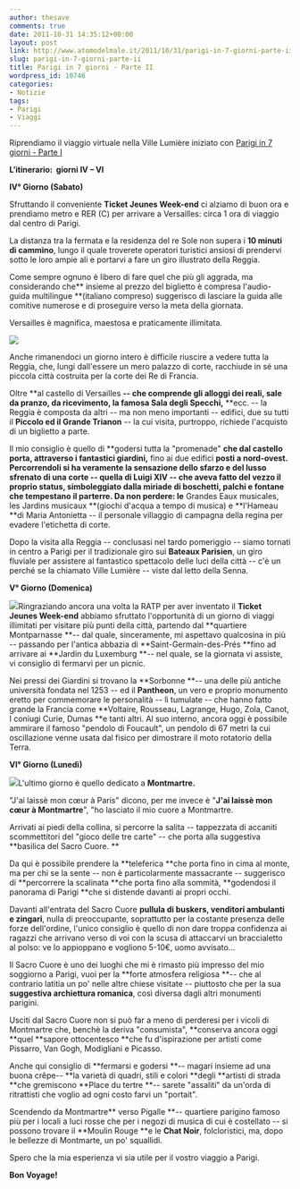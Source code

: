 ```yaml
---
author: thesave
comments: true
date: 2011-10-31 14:35:12+00:00
layout: post
link: http://www.atomodelmale.it/2011/10/31/parigi-in-7-giorni-parte-ii/
slug: parigi-in-7-giorni-parte-ii
title: Parigi in 7 giorni - Parte II
wordpress_id: 10746
categories:
- Notizie
tags:
- Parigi
- Viaggi
---
```


Riprendiamo il viaggio virtuale nella Ville Lumière iniziato con [Parigi in 7 giorni - Parte I](http://www.atomodelmale.it/2011/10/31/parigi-in-7-giorni-parte-i/)

**L’itinerario:  giorni IV – VI**

**IV° Giorno (Sabato)**

Sfruttando il conveniente **Ticket Jeunes Week-end** ci alziamo di buon ora e prendiamo metro e RER (C) per arrivare a Versailles: circa 1 ora di viaggio dal centro di Parigi.

La distanza tra la fermata e la residenza del re Sole non supera i **10 minuti di cammino**, lungo il quale troverete operatori turistici ansiosi di prendervi sotto le loro ampie ali e portarvi a fare un giro illustrato della Reggia.

Come sempre ognuno è libero di fare quel che più gli aggrada, ma considerando che** insieme al prezzo del biglietto è compresa l'audio-guida multilingue **(italiano compreso) suggerisco di lasciare la guida alle comitive numerose e di proseguire verso la meta della giornata.

Versailles è magnifica, maestosa e praticamente illimitata.

![](http://www.atomodelmale.it/wp-content/uploads/2011/10/Versailles.jpg)

Anche rimanendoci un giorno intero è difficile riuscire a vedere tutta la Reggia, che, lungi dall'essere un mero palazzo di corte, racchiude in sé una piccola città costruita per la corte dei Re di Francia.

Oltre **al castello di Versailles **-- che comprende gli alloggi dei reali, sale da pranzo, da ricevimento, la famosa **Sala degli Specchi**,** **ecc. -- la Reggia è composta da altri -- ma non meno importanti -- edifici, due su tutti il **Piccolo ed il Grande Trianon** -- la cui visita, purtroppo, richiede l'acquisto di un biglietto a parte.

Il mio consiglio è quello di **godersi tutta la "promenade" **che dal castello porta, attraverso i fantastici giardini,** fino ai due edifici **posti a nord-ovest. Percorrendoli si ha veramente la sensazione dello sfarzo e del lusso sfrenato di una corte -- quella di Luigi XIV -- che aveva fatto del vezzo il proprio status, simboleggiato dalla miriade di boschetti, palchi e fontane che tempestano il parterre. Da non perdere: le** Grandes Eaux musicales, les Jardins musicaux **(giochi d'acqua a tempo di musica) e **l'Hameau **di Maria Antonietta -- il personale villaggio di campagna della regina per evadere l'etichetta di corte.

Dopo la visita alla Reggia -- conclusasi nel tardo pomeriggio -- siamo tornati in centro a Parigi per il tradizionale giro sui **Bateaux Parisien**, un giro fluviale per assistere al fantastico spettacolo delle luci della città -- c'è un perché se la chiamato Ville Lumière -- viste dal letto della Senna.

**V° Giorno (Domenica)**

![](http://www.atomodelmale.it/wp-content/uploads/2011/10/Pantheon-300x225.jpg)Ringraziando ancora una volta la RATP per aver inventato il **Ticket Jeunes Week-end** abbiamo sfruttato l'opportunità di un giorno di viaggi illimitati per visitare più punti della città, partendo dal **quartiere Montparnasse **-- dal quale, sinceramente, mi aspettavo qualcosina in più -- passando per l'antica abbazia di **Saint-Germain-des-Prés **fino ad arrivare ai **Jardin du Luxemburg **-- nel quale, se la giornata vi assiste, vi consiglio di fermarvi per un picnic.

Nei pressi dei Giardini si trovano la **Sorbonne **-- una delle più antiche università fondata nel 1253 -- ed il **Pantheon**, un vero e proprio monumento eretto per commemorare le personalità -- lì tumulate -- che hanno fatto grande la Francia come **Voltaire, Rousseau, Lagrange, Hugo, Zola, Canot, I coniugi Curie, Dumas **e tanti altri. Al suo interno, ancora oggi è possibile ammirare il famoso "pendolo di Foucault", un pendolo di 67 metri la cui oscillazione venne usata dal fisico per dimostrare il moto rotatorio della Terra.

**VI° Giorno (Lunedì)**

![](http://www.atomodelmale.it/wp-content/uploads/2011/10/Sacre-Coeur-300x225.jpg)L'ultimo giorno è quello dedicato a **Montmartre.**

"J'ai laissè mon cœur à Paris" dicono, per me invece è "**J'ai laissè mon cœur à Montmartre**", "ho lasciato il mio cuore a Montmartre.

Arrivati ai piedi della collina, si percorre la salita -- tappezzata di accaniti scommettitori del "gioco delle tre carte" -- che porta alla suggestiva **basilica del Sacro Cuore. **

Da qui è possibile prendere la **teleferica **che porta fino in cima al monte, ma per chi se la sente -- non è particolarmente massacrante -- suggerisco di **percorrere la scalinata **che porta fino alla sommità, **godendosi il panorama di Parigi **che si distende davanti ai propri occhi.

Davanti all'entrata del Sacro Cuore **pullula di buskers, venditori ambulanti e zingari**, nulla di preoccupante, soprattutto per la costante presenza delle forze dell'ordine, l'unico consiglio è quello di non dare troppa confidenza ai ragazzi che arrivano verso di voi con la scusa di attaccarvi un braccialetto al polso: ve lo appioppano e vogliono 5-10€, uomo avvisato...

Il Sacro Cuore è uno dei luoghi che mi è rimasto più impresso del mio soggiorno a Parigi, vuoi per la **forte atmosfera religiosa **-- che al contrario latitia un po' nelle altre chiese visitate -- piuttosto che per la sua **suggestiva archiettura romanica**, così diversa dagli altri monumenti parigini.

Usciti dal Sacro Cuore non si può far a meno di perderesi per i vicoli di Montmartre che, benchè la deriva "consumista", **conserva ancora oggi **quel **sapore ottocentesco **che fu d'ispirazione per artisti come Pissarro, Van Gogh, Modigliani e Picasso.

Anche qui consiglio di **fermarsi e godersi **-- magari insieme ad una buona crêpe-- **la varietà di quadri, stili e colori **degli **artisti di strada **che gremiscono **Place du tertre **-- sarete "assaliti" da un'orda di ritrattisti che voglio ad ogni costo farvi un "portait".

Scendendo da Montmartre** verso Pigalle **-- quartiere parigino famoso più per i locali a luci rosse che per i negozi di musica di cui è costellato -- si possono trovare il **Moulin Rouge **e le **Chat Noir**, folcloristici, ma, dopo le bellezze di Montmarte, un po' squallidi.

Spero che la mia esperienza vi sia utile per il vostro viaggio a Parigi.

**Bon Voyage!**
